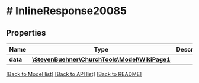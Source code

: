 # # InlineResponse20085

## Properties

Name | Type | Description | Notes
------------ | ------------- | ------------- | -------------
**data** | [**\StevenBuehner\ChurchTools\Model\WikiPage1**](WikiPage1.md) |  | [optional]

[[Back to Model list]](../../README.md#models) [[Back to API list]](../../README.md#endpoints) [[Back to README]](../../README.md)
